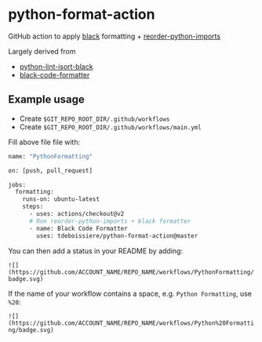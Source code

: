 # python-format-action

GitHub action to apply [black](https://github.com/psf/black) formatting + [reorder-python-imports](https://github.com/asottile/reorder_python_imports)

Largely derived from

- [python-lint-isort-black](https://github.com/marketplace/actions/python-lint-isort-black)
- [black-code-formatter](https://github.com/marketplace/actions/black-code-formatter)

## Example usage

- Create `$GIT_REPO_ROOT_DIR/.github/workflows`
- Create `$GIT_REPO_ROOT_DIR/.github/workflows/main.yml`

Fill above file file with:

```bash
name: "PythonFormatting"

on: [push, pull_request]

jobs:
  formatting:
    runs-on: ubuntu-latest
    steps:
      - uses: actions/checkout@v2
      # Run reorder-python-imports + black formatter
      - name: Black Code Formatter
        uses: tdeboissiere/python-format-action@master
```

You can then add a status in your README by adding:

`![](https://github.com/ACCOUNT_NAME/REPO_NAME/workflows/PythonFormatting/badge.svg)`

If the name of your workflow contains a space, e.g. `Python Formatting`, use `%20`:

`![](https://github.com/ACCOUNT_NAME/REPO_NAME/workflows/Python%20Formatting/badge.svg)`
